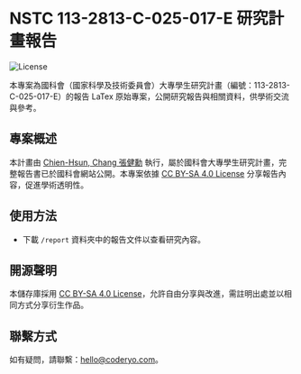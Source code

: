 # NSTC 113-2813-C-025-017-E 研究計畫報告

![License](https://img.shields.io/badge/License-CC%20BY--SA%204.0-blue.svg)  

本專案為國科會（國家科學及技術委員會）大專學生研究計畫（編號：113-2813-C-025-017-E）的報告 LaTex 原始專案，公開研究報告與相關資料，供學術交流與參考。

## 專案概述

本計畫由 [Chien-Hsun, Chang 張健勳](https://github.com/KageRyo/) 執行，屬於國科會大專學生研究計畫，完整報告書已於國科會網站公開。本專案依據 [CC BY-SA 4.0 License](LICENSE) 分享報告內容，促進學術透明性。

## 使用方法

- 下載 `/report` 資料夾中的報告文件以查看研究內容。

## 開源聲明

本儲存庫採用 [CC BY-SA 4.0 License](LICENSE)，允許自由分享與改進，需註明出處並以相同方式分享衍生作品。

## 聯繫方式

如有疑問，請聯繫：[hello@coderyo.com](mailto:hello@coderyo.com)。
